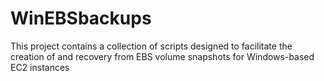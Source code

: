 # WinEBSbackups
This project contains a collection of scripts designed to facilitate the creation of and recovery from EBS volume snapshots for Windows-based EC2 instances
